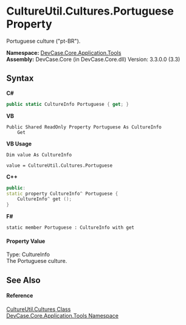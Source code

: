 # CultureUtil.Cultures.Portuguese Property 
 

Portuguese culture ("pt-BR").

**Namespace:**&nbsp;<a href="N_DevCase_Core_Application_Tools">DevCase.Core.Application.Tools</a><br />**Assembly:**&nbsp;DevCase.Core (in DevCase.Core.dll) Version: 3.3.0.0 (3.3)

## Syntax

**C#**<br />
``` C#
public static CultureInfo Portuguese { get; }
```

**VB**<br />
``` VB
Public Shared ReadOnly Property Portuguese As CultureInfo
	Get
```

**VB Usage**<br />
``` VB Usage
Dim value As CultureInfo

value = CultureUtil.Cultures.Portuguese

```

**C++**<br />
``` C++
public:
static property CultureInfo^ Portuguese {
	CultureInfo^ get ();
}
```

**F#**<br />
``` F#
static member Portuguese : CultureInfo with get

```


#### Property Value
Type: CultureInfo<br />The Portuguese culture.

## See Also


#### Reference
<a href="T_DevCase_Core_Application_Tools_CultureUtil_Cultures">CultureUtil.Cultures Class</a><br /><a href="N_DevCase_Core_Application_Tools">DevCase.Core.Application.Tools Namespace</a><br />